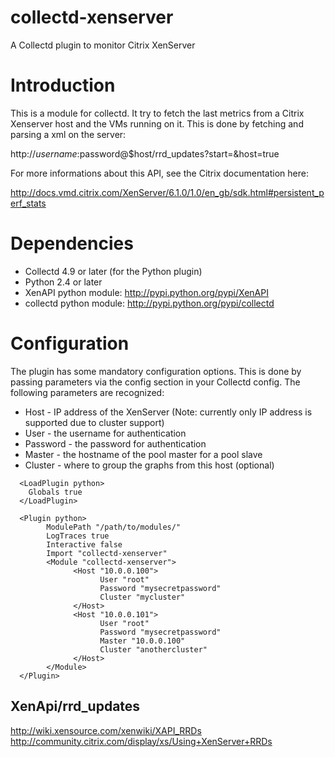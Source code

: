 collectd-xenserver
==================

A Collectd plugin to monitor Citrix XenServer

# Introduction

This is a module for collectd. It try to fetch the last metrics from a Citrix Xenserver
host and the VMs running on it. This is done by fetching and parsing a xml on the server:

http://$username:$password@$host/rrd_updates?start=<secondssinceepoch>&host=true

For more informations about this API, see the Citrix documentation here:

http://docs.vmd.citrix.com/XenServer/6.1.0/1.0/en_gb/sdk.html#persistent_perf_stats


# Dependencies

* Collectd 4.9 or later (for the Python plugin)
* Python 2.4 or later
* XenAPI python module: http://pypi.python.org/pypi/XenAPI
* collectd python module: http://pypi.python.org/pypi/collectd


# Configuration

The plugin has some mandatory configuration options. This is done by passing parameters via the <Module> config section in your Collectd config. The following parameters are recognized:

* Host - IP address of the XenServer (Note: currently only IP address is supported due to cluster support)
* User - the username for authentication
* Password - the password for authentication
* Master - the hostname of the pool master for a pool slave
* Cluster - where to group the graphs from this host (optional)

```
  <LoadPlugin python>
    Globals true
  </LoadPlugin>

  <Plugin python>
        ModulePath "/path/to/modules/"
        LogTraces true
        Interactive false
        Import "collectd-xenserver"
        <Module "collectd-xenserver">
              <Host "10.0.0.100">
                    User "root"
                    Password "mysecretpassword"
                    Cluster "mycluster"
              </Host>
              <Host "10.0.0.101">
                    User "root"
                    Password "mysecretpassword"
                    Master "10.0.0.100"
                    Cluster "anothercluster"
              </Host>
        </Module>
  </Plugin>
```

XenApi/rrd_updates
------------------
http://wiki.xensource.com/xenwiki/XAPI_RRDs
http://community.citrix.com/display/xs/Using+XenServer+RRDs
